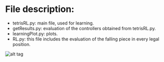 # File description:
- tetrisRL.py: main file, used for learning.
- getResults.py: evaluation of the controllers obtained from tetrisRL.py.
- learningPlot.py: plots.
- RL.py: this file includes the evaluation of the falling piece in every legal position.

![alt tag](https://github.com/fedepare/tetrisRL/blob/cross-entro/out.gif)

